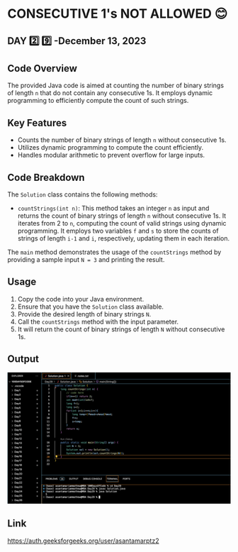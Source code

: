 # CONSECUTIVE 1's NOT ALLOWED :blush:
## DAY :two: :nine: -December 13, 2023

## Code Overview

The provided Java code is aimed at counting the number of binary strings of length `n` that do not contain any consecutive 1s. It employs dynamic programming to efficiently compute the count of such strings.

## Key Features

- Counts the number of binary strings of length `n` without consecutive 1s.
- Utilizes dynamic programming to compute the count efficiently.
- Handles modular arithmetic to prevent overflow for large inputs.

## Code Breakdown

The `Solution` class contains the following methods:

- `countStrings(int n)`: This method takes an integer `n` as input and returns the count of binary strings of length `n` without consecutive 1s. It iterates from 2 to `n`, computing the count of valid strings using dynamic programming. It employs two variables `f` and `s` to store the counts of strings of length `i-1` and `i`, respectively, updating them in each iteration.

The `main` method demonstrates the usage of the `countStrings` method by providing a sample input `N = 3` and printing the result.

## Usage

1. Copy the code into your Java environment.
2. Ensure that you have the `Solution` class available.
3. Provide the desired length of binary strings `N`.
4. Call the `countStrings` method with the input parameter.
5. It will return the count of binary strings of length `N` without consecutive 1s.

## Output

![Reference Image](s29.png)

## Link
<https://auth.geeksforgeeks.org/user/asantamarptz2>
